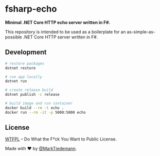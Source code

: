 # fsharp-echo

**Minimal .NET Core HTTP echo server written in F#.**

This repository is intended to be used as a boilerplate for an as-simple-as-possible .NET Core HTTP server written in F#.

## Development

```sh
# restore packages
dotnet restore

# run app locally
dotnet run

# create release build
dotnet publish -c release

# build image and run container
docker build --rm -t echo .
docker run --rm -it -p 5000:5000 echo
```

## License

[WTFPL](http://www.wtfpl.net/) – Do What the F*ck You Want to Public License.

Made with :heart: by [@MarkTiedemann](https://twitter.com/MarkTiedemannDE).